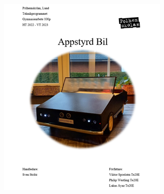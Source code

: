 
<p align="center">
    <img src="https://raw.githubusercontent.com/PhilipWestling/gymnasiearbete_appstyrd_bil/master/Bild/readme2.png" alt="Försättsblad">
</p>
